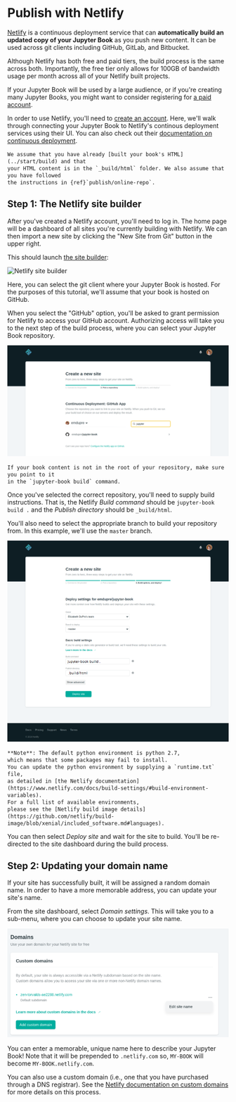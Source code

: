 # Publish with Netlify

[Netlify](https://www.netlify.com/) is a continuous deployment service that can
**automatically build an updated copy of your Jupyter Book** as you push new content.
It can be used across git clients including GitHub, GitLab, and Bitbucket.

Although Netlify has both free and paid tiers, the build process is the same across both.
Importantly, the free tier only allows for 100GB of bandwidth usage per month across all of your Netlify built projects.

If your Jupyter Book will be used by a large audience, or if you're creating many Jupyter
Books, you might want to consider registering for [a paid account](https://www.netlify.com/pricing/).

In order to use Netlify, you'll need to [create an account](https://app.netlify.com/signup).
Here, we'll walk through connecting your Jupyter Book to Netlify's continous deployment services using their UI.
You can also check out their [documentation on continuous deployment](https://www.netlify.com/docs/continuous-deployment/).

```{admonition} **Prerequisites**
We assume that you have already [built your book's HTML](../start/build) and that
your HTML content is in the `_build/html` folder. We also assume that you have followed
the instructions in {ref}`publish/online-repo`.
```

## Step 1: The Netlify site builder

After you've created a Netlify account, you'll need to log in.
The home page will be a dashboard of all sites you're currently building with Netlify.
We can then import a new site by clicking the "New Site from Git" button in the upper right.

This should launch [the site builder](https://app.netlify.com/start):

![Netlify site builder](https://miro.medium.com/max/3413/1*pV0iG0v_6N00_YC07gP7qA.png)

Here, you can select the git client where your Jupyter Book is hosted.
For the purposes of this tutorial, we'll assume that your book is hosted on GitHub.

When you select the "GitHub" option, you'll be asked to grant permission for Netlify to access your GitHub account.
Authorizing access will take you to the next step of the build process, where you can select your Jupyter Book repository.

![Netlify continous deployment](../images/netlify-cd.png)

```{sidebar}
If your book content is not in the root of your repository, make sure you point to it
in the `jupyter-book build` command.
```

Once you've selected the correct repository, you'll need to supply build instructions.
That is, the Netlify *Build command* should be `jupyter-book build .`
and the *Publish directory* should be `_build/html`.

You'll also need to select the appropriate branch to build your repository from.
In this example, we'll use the `master` branch.

![Netlify build command](../images/netlify-build.png)

```{warning}
**Note**: The default python environment is python 2.7,
which means that some packages may fail to install.
You can update the python environment by supplying a `runtime.txt` file,
as detailed in [the Netlify documentation](https://www.netlify.com/docs/build-settings/#build-environment-variables).
For a full list of available environments,
please see the [Netlify build image details](https://github.com/netlify/build-image/blob/xenial/included_software.md#languages).
```

You can then select *Deploy site* and wait for the site to build.
You'll be re-directed to the site dashboard during the build process.

## Step 2: Updating your domain name

If your site has successfully built, it will be assigned a random domain name.
In order to have a more memorable address, you can update your site's name.

From the site dashboard, select *Domain settings*.
This will take you to a sub-menu, where you can choose to update your site name.

![Netlify configure domain](../images/netlify-domain.png)

You can enter a memorable, unique name here to describe your Jupyter Book!
Note that it will be prepended to `.netlify.com` so, `MY-BOOK` will become `MY-BOOK.netlify.com`.

You can also use a custom domain (i.e., one that you have purchased through a DNS registrar).
See the [Netlify documentation on custom domains](https://www.netlify.com/docs/custom-domains/) for more details on this process.
